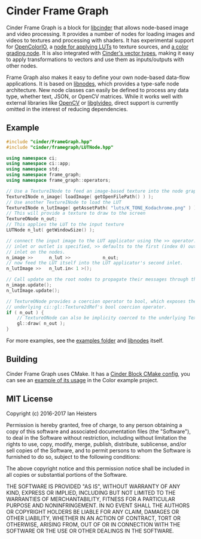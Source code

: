 Cinder Frame Graph
==================

Cinder Frame Graph is a block for [libcinder](https://libcinder.org/) that
allows node-based image and video processing. It provides a number of nodes for
loading images and videos to textures and processing with shaders. It
has experimental support for [OpenColorIO](http://opencolorio.org/), a [node for
applying LUTs](include/cinder/framegraph/LUTNode.hpp) to texture sources, and
[a color grading node](include/cinder/framegraph/ColorGradeNode.hpp). It is also
integrated with [Cinder's vector types](include/cinder/framegraph/VecNode.hpp),
making it easy to apply transformations to vectors and use them as
inputs/outputs with other nodes. 

Frame Graph also makes it easy to define your own node-based data-flow
applications. It is based on [libnodes](https://github.com/heisters/libnodes),
which provides a type-safe node architecture. New node classes can easily be
defined to process any data type, whether text, JSON, or OpenCV matrices. While
it works well with external libraries like [OpenCV](http://opencv.org/) or
[libglvideo](https://github.com/heisters/libglvideo), direct support is
currently omitted in the interest of reducing dependencies.

Example
-------

```C++
#include "cinder/FrameGraph.hpp"
#include "cinder/framegraph/LUTNode.hpp"

using namespace ci;
using namespace ci::app;
using namespace std;
using namespace frame_graph;
using namespace frame_graph::operators;

// Use a TextureINode to feed an image-based texture into the node graph
TextureINode n_image( loadImage( getOpenFilePath() ) );
// Use another TextureINode to load the LUT
TextureINode n_lutImage( getAssetPath( "luts/K_TONE_Kodachrome.png" ) );
// This will provide a texture to draw to the screen
TextureONode n_out;
// This applies the LUT to the input texture
LUTNode n_lut( getWindowSize() );

// connect the input image to the LUT applicator using the >> operator. When no
// inlet or outlet is specified, >> defaults to the first (index 0) outlet and
// inlet on the nodes.
n_image >>      n_lut >>            n_out;
// now feed the LUT itself into the LUT applicator's second inlet.
n_lutImage >>   n_lut.in< 1 >();

// Call update on the root nodes to propagate their messages through the graph.
n_image.update();
n_lutImage.update();

// TextureONode provides a coercion operator to bool, which exposes the
// underlying ci::gl::Texture2dRef's bool coercion operator.
if ( n_out ) {
    // TextureONode can also be implicity coerced to the underlying Texture2dRef
    gl::draw( n_out );
}
```

For more examples, see the [examples folder](examples/) and
[libnodes](https://github.com/heisters/libnodes) itself.

Building
--------

Cinder Frame Graph uses CMake. It has a
[Cinder Block CMake config](proj/cmake/Cinder-FrameGraphConfig.cmake), you can
see an [example of its usage](examples/Color/proj/cmake/CMakeLists.txt) in the
Color example project.

MIT License
-----------

Copyright (c) 2016-2017 Ian Heisters

Permission is hereby granted, free of charge, to any person obtaining a copy of
this software and associated documentation files (the "Software"), to deal in
the Software without restriction, including without limitation the rights to
use, copy, modify, merge, publish, distribute, sublicense, and/or sell copies of
the Software, and to permit persons to whom the Software is furnished to do so,
subject to the following conditions:

The above copyright notice and this permission notice shall be included in all
copies or substantial portions of the Software.

THE SOFTWARE IS PROVIDED "AS IS", WITHOUT WARRANTY OF ANY KIND, EXPRESS OR
IMPLIED, INCLUDING BUT NOT LIMITED TO THE WARRANTIES OF MERCHANTABILITY, FITNESS
FOR A PARTICULAR PURPOSE AND NONINFRINGEMENT. IN NO EVENT SHALL THE AUTHORS OR
COPYRIGHT HOLDERS BE LIABLE FOR ANY CLAIM, DAMAGES OR OTHER LIABILITY, WHETHER
IN AN ACTION OF CONTRACT, TORT OR OTHERWISE, ARISING FROM, OUT OF OR IN
CONNECTION WITH THE SOFTWARE OR THE USE OR OTHER DEALINGS IN THE SOFTWARE.

